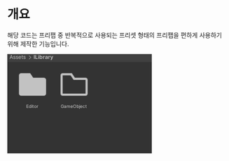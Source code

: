 # 개요

해당 코드는 프리팹 중 반복적으로 사용되는 프리셋 형태의 프리팹을 편하게 사용하기 위해 제작한 기능입니다.


![기본 세팅](https://github.com/ladius3565/Portfolio/blob/main/%EA%B3%B5%ED%86%B5%20%EA%B8%B0%EB%8A%A5%20%EA%B5%AC%ED%98%84/CustomMenu%20IMG/CustomMenu_1.png)
